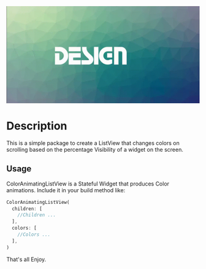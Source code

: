 <p align="center"><img src="https://github.com/aagarwal1012/Animated-Text-Kit/blob/master/display/cover.gif?raw=true"/></p>

# Description

This is a simple package to create a ListView that changes colors on scrolling based on the percentage Visibility of a widget on the screen.

## Usage
ColorAnimatingListView is a Stateful Widget that produces Color animations. Include it in your build method like:

```dart
ColorAnimatingListView(
  children: [
    //Children ...
  ],
  colors: [
    //Colors ...
  ],
)
```

That's all Enjoy.